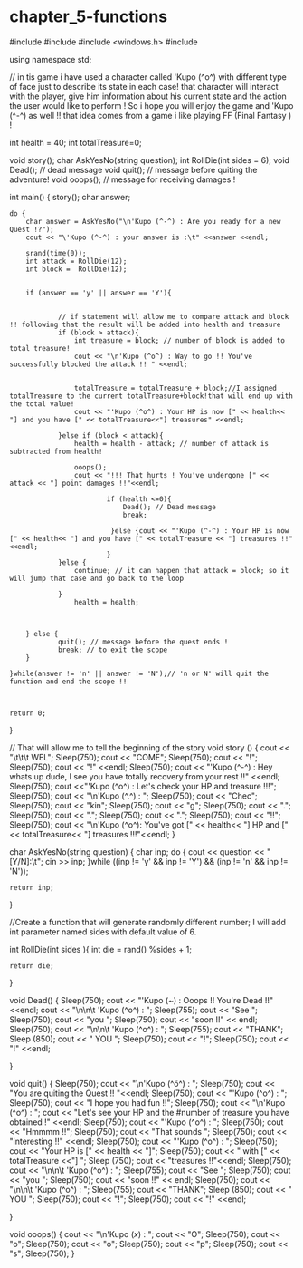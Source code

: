 # chapter_5-functions
#include <iostream>
#include <ctime>
#include <windows.h>
#include <string>


using namespace std;

// in tis game i have used a character called 'Kupo (^o^) with different type of face just to describe its state in each case! that character will interact with the player, give him information about his current state and the action the user would like to perform ! So i hope you will enjoy the game and 'Kupo (^-^) as well !! that idea comes from a game i like playing FF (Final Fantasy ) !

int health = 40;
int totalTreasure=0;

void story();
char AskYesNo(string question);
int RollDie(int sides = 6);
void Dead(); // dead message
void quit(); // message before quiting the adventure!
void ooops(); // message for receiving damages !

int main()
{
    story();
char answer;

    do {
        char answer = AskYesNo("\n'Kupo (^-^) : Are you ready for a new Quest !?");
        cout << "\'Kupo (^-^) : your answer is :\t" <<answer <<endl;

        srand(time(0));
        int attack = RollDie(12);
        int block =  RollDie(12);


        if (answer == 'y' || answer == 'Y'){


                // if statement will allow me to compare attack and block !! following that the result will be added into health and treasure
                if (block > attack){
                    int treasure = block; // number of block is added to total treasure!
                    cout << "\n'Kupo (^o^) : Way to go !! You've successfully blocked the attack !! " <<endl;


                    totalTreasure = totalTreasure + block;//I assigned totalTreasure to the current totalTreasure+block!that will end up with the total value!
                    cout << "'Kupo (^o^) : Your HP is now [" << health<< "] and you have [" << totalTreasure<<"] treasures" <<endl;

                }else if (block < attack){
                    health = health - attack; // number of attack is subtracted from health!

                    ooops();
                    cout << "!!! That hurts ! You've undergone [" << attack << "] point damages !!"<<endl;

                            if (health <=0){
                                Dead(); // Dead message
                                break;

                             }else {cout << "'Kupo (^-^) : Your HP is now [" << health<< "] and you have [" << totalTreasure << "] treasures !!" <<endl;
                            }
                }else {
                    continue; // it can happen that attack = block; so it will jump that case and go back to the loop

                }
                    health = health;



        } else {
                quit(); // message before the quest ends !
                break; // to exit the scope
        }

    }while(answer != 'n' || answer != 'N');// 'n or N' will quit the function and end the scope !!



    return 0;
}


// That will allow me to tell the beginning of the story
void story ()
{
    cout << "\t\t\t     WEL";
    Sleep(750);
    cout << "COME";
    Sleep(750);
    cout << "!";
    Sleep(750);
    cout << "!" <<endl;
    Sleep(750);
    cout << "'Kupo (^-^) : Hey whats up dude, I see you have totally recovery from your rest !!" <<endl;
    Sleep(750);
    cout <<"'Kupo (^o^) : Let's check your HP and treasure !!!";
    Sleep(750);
    cout << "\n'Kupo (^.^) : ";
    Sleep(750);
    cout << "Chec";
    Sleep(750);
    cout << "kin";
    Sleep(750);
    cout << "g";
    Sleep(750);
    cout << ".";
    Sleep(750);
    cout << ".";
    Sleep(750);
    cout << ".";
    Sleep(750);
    cout << "!!";
    Sleep(750);
    cout << "\n'Kupo (^o^): You've got  [" << health<< "] HP and [" << totalTreasure<< "] treasures !!!"<<endl;
}


char AskYesNo(string question)
{
    char inp;
    do {
            cout << question << "[Y/N]:\t";
            cin >> inp;
    }while ((inp != 'y' && inp != 'Y') && (inp != 'n' && inp != 'N'));


    return inp;
}

//Create a function that will generate randomly different number; I will add int parameter named sides with default value of 6.

int RollDie(int sides ){
    int die = rand() %sides + 1;

    return die;
}

void Dead()
{
    Sleep(750);
    cout << "'Kupo (*~*) : Ooops !! You're Dead !!" <<endl;
    cout << "\n\n\t             'Kupo (^o^) : ";
    Sleep(755);
    cout << "See ";
    Sleep(750);
    cout << "you ";
    Sleep(750);
    cout << "soon !!" << endl;
    Sleep(750);
    cout << "\n\n\t             'Kupo (^o^) : ";
    Sleep(755);
    cout << "THANK";
    Sleep (850);
    cout << " YOU ";
    Sleep(750);
    cout << "!";
    Sleep(750);
    cout << "!" <<endl;

}

void quit()
{
     Sleep(750);
                    cout << "\n'Kupo (^ö^) : ";
                    Sleep(750);
                    cout << "You are quiting the Quest !! "<<endl;
                    Sleep(750);
                    cout << "'Kupo (^o^) : ";
                    Sleep(750);
                    cout << "I hope you had fun !!";
                    Sleep(750);
                    cout << "\n'Kupo (^o^) : ";
                    cout << "Let's see your HP and the #number of treasure you have obtained !" <<endl;
                    Sleep(750);
                    cout << "'Kupo (^o^) : ";
                    Sleep(750);
                    cout << "Hmmmm !!";
                    Sleep(750);
                    cout << "That sounds ";
                    Sleep(750);
                    cout << "interesting !!" <<endl;
                    Sleep(750);
                    cout << "'Kupo (^o^) : ";
                    Sleep(750);
                    cout << "Your HP is [" << health << "]";
                    Sleep(750);
                    cout << " with [" << totalTreasure <<"] ";
                    Sleep (750);
                    cout << "treasures !!"<<endl;
                    Sleep(750);
                    cout << "\n\n\t             'Kupo (^o^) : ";
                    Sleep(755);
                    cout << "See ";
                    Sleep(750);
                    cout << "you ";
                    Sleep(750);
                    cout << "soon !!" << endl;
                    Sleep(750);
                    cout << "\n\n\t             'Kupo (^o^) : ";
                    Sleep(755);
                    cout << "THANK";
                    Sleep (850);
                    cout << " YOU ";
                    Sleep(750);
                    cout << "!";
                    Sleep(750);
                    cout << "!" <<endl;

}

void ooops()
{
    cout << "\n'Kupo (*x*) : ";
                    cout << "O";
                    Sleep(750);
                    cout << "o";
                    Sleep(750);
                    cout << "o";
                    Sleep(750);
                    cout << "p";
                    Sleep(750);
                    cout << "s";
                    Sleep(750);
}
